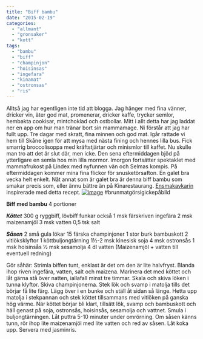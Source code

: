 ```yaml
---
title: "Biff bambu"
date: "2015-02-19"
categories: 
  - "allmant"
  - "gronsaker"
  - "kott"
tags: 
  - "bambu"
  - "biff"
  - "champinjon"
  - "hoisinsas"
  - "ingefara"
  - "kinamat"
  - "ostronsas"
  - "ris"
---
```


Alltså jag har egentligen inte tid att blogga. Jag hänger med fina vänner, dricker vin, äter god mat, promenerar, dricker kaffe, trycker semlor, hembakta cookisar, mintchoklad och ostbollar. Mitt i allt detta har jag laddat ner en app om hur man tränar bort sin mammamage. Ni förstår att jag har fullt upp. Tre dagar med skratt, fina minnen och god mat. Igår rattade vi hem till Skåne igen för att mysa med nästa fining och hennes lilla bus. Fick smarrig broccolisoppa med kräftstjärtar och minismlor till kaffet. Nu skulle man tro att det är slut där, men icke. Den sena eftermiddagen bjöd på ytterligare en semla hos min lilla mormor. Imorgon fortsätter spektaklet med mammafrukost på Lindex med nyfunnen vän och Selmas kompis. På eftermiddagen kommer mina fina flickor för snusketörsafton. En galet bra vecka helt enkelt. Nåt annat som är galet bra är denna biff bambu som smakar precis som, eller ännu bättre än på Kinarestaurang. [Ensmakavkarin](https://ensmakavkarin.wordpress.com) inspirerade med detta recept. [![image](images/image13-1024x1024.jpg)](http://import.local/wp-content/uploads/2015/02/image13.jpg) #brunmatgörsigickepåbild

**Biff med bambu** 4 portioner

**_Köttet_** 300 g ryggbiff, lövbiff funkar också 1 msk färskriven ingefära 2 msk maizenamjöl 3 msk vatten 0,5 tsk salt

**_Såsen_** 2 små gula lökar 15 färska champinjoner 1 stor burk bambuskott 2 vitlöksklyftor 1 köttbuljongtärning 1½-2 msk kinesisk soja 4 msk ostronsås 1 msk hoisinsås ½ msk sesamolja 4 dl vatten (Maizenamjöl + vatten till eventuell redning)

Gör såhär: Strimla biffen tunt, enklast är det om den är lite halvfryst. Blanda ihop riven ingefära, vatten, salt och maizena. Marinera det med köttet och låt gärna stå över natten, iallafall minst tre timmar. Skala och skiva löken i tunna klyftor. Skiva champinjonerna. Stek lök och svamp i matolja tills det börjar få lite färg. Lägg över i en bunke och ställ åt sidan så länge. Hetta upp matolja i stekpannan och stek köttet tillsammans med vitlöken på ganska hög värme. När köttet börjar bli klart, tillsätt lök, svamp och bambuskott och häll genast på soja, ostronsås, hoisinsås, sesamolja och vattnet. Smula i buljongtärningen. Låt puttra 5-10 minuter under omrörning. Om såsen känns tunn, rör ihop lite maizenamjöl med lite vatten och red av såsen. Låt koka upp. Servera med jasminris.
